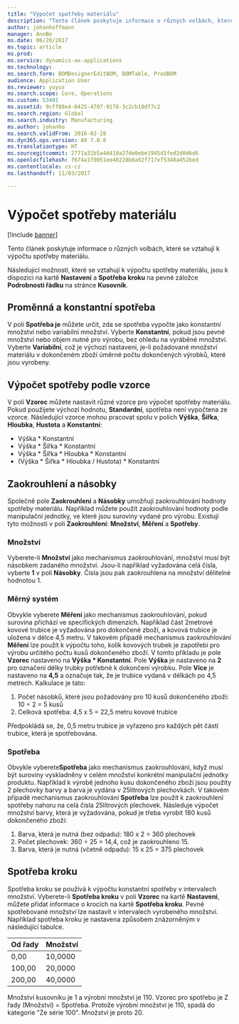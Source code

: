 ```yaml
---
title: "Výpočet spotřeby materiálu"
description: "Tento článek poskytuje informace o různých volbách, které se vztahují k výpočtu spotřeby materiálu."
author: johanhoffmann
manager: AnnBe
ms.date: 06/20/2017
ms.topic: article
ms.prod: 
ms.service: dynamics-ax-applications
ms.technology: 
ms.search.form: BOMDesignerEditBOM, BOMTable, ProdBOM
audience: Application User
ms.reviewer: yuyus
ms.search.scope: Core, Operations
ms.custom: 53401
ms.assetid: 9cff88e4-0425-4707-9178-3c2cb10df7c2
ms.search.region: Global
ms.search.industry: Manufacturing
ms.author: johanho
ms.search.validFrom: 2016-02-28
ms.dyn365.ops.version: AX 7.0.0
ms.translationtype: HT
ms.sourcegitcommit: 2771a31b5a4d418a27de0ebe1945d1fed2d8d6d6
ms.openlocfilehash: f674a1f0051ee4b228b8a92f717ef5348a452bed
ms.contentlocale: cs-cz
ms.lasthandoff: 11/03/2017

---
```


# <a name="calculate-material-consumption"></a>Výpočet spotřeby materiálu

[!include [banner](../includes/banner.md)]

Tento článek poskytuje informace o různých volbách, které se vztahují k výpočtu spotřeby materiálu. 

Následující možnosti, které se vztahují k výpočtu spotřeby materiálu, jsou k dispozici na kartě **Nastavení** a **Spotřeba kroku** na pevné záložce **Podrobnosti řádku** na stránce **Kusovník**.

## <a name="variable-and-constant-consumption"></a>Proměnná a konstantní spotřeba
V poli **Spotřeba je** můžete určit, zda se spotřeba vypočte jako konstantní množství nebo variabilní množství. Vyberte **Konstantní**, pokud jsou pevné množství nebo objem nutné pro výrobu, bez ohledu na vyráběné množství. Vyberte **Variabilní**, což je výchozí nastavení, je-li požadované množství materiálu v dokončeném zboží úměrné počtu dokončených výrobků, které jsou vyrobeny.

## <a name="calculating-consumption-from-a-formula"></a>Výpočet spotřeby podle vzorce
V poli **Vzorec** můžete nastavit různé vzorce pro výpočet spotřeby materiálu. Pokud použijete výchozí hodnotu, **Standardní**, spotřeba není vypočtena ze vzorce. Následující vzorce mohou pracovat spolu v polích **Výška**, **Šířka**, **Hloubka**, **Hustota** a **Konstantní**:

-   Výška \* Konstantní
-   Výška \* Šířka \* Konstantní
-   Výška \* Šířka \* Hloubka \* Konstantní
-   (Výška \* Šířka \* Hloubka / Hustota) \* Konstantní

## <a name="rounding-up-and-multiples"></a>Zaokrouhlení a násobky
Společně pole **Zaokrouhlení** a **Násobky** umožňují zaokrouhlování hodnoty spotřeby materiálu. Například můžete použít zaokrouhlování hodnoty podle manipulační jednotky, ve které jsou suroviny vydané pro výrobu. Existují tyto možnosti v poli **Zaokrouhlení**: **Množství**, **Měření** a **Spotřeby**.

### <a name="quantity"></a>Množství

Vyberete-li **Množství** jako mechanismus zaokrouhlování, množství musí být násobkem zadaného množství. Jsou-li například vyžadována celá čísla, vyberte **1** v poli **Násobky**. Čísla jsou pak zaokrouhlena na množství dělitelné hodnotou 1.

### <a name="measurement"></a>Měrný systém

Obvykle vyberete **Měření** jako mechanismus zaokrouhlování, pokud surovina přichází ve specifických dimenzích. Například část 2metrové kovové trubice je vyžadována pro dokončené zboží, a kovová trubice je uložena v délce 4,5 metru. V takovém případě mechanismus zaokrouhlování **Měření** lze použít k výpočtu toho, kolik kovových trubek je zapotřebí pro výrobu určitého počtu kusů dokončeného zboží. V tomto příkladu je pole **Vzorec** nastaveno na **Výška \* Konstantní**. Pole **Výška** je nastaveno na **2** pro označení délky trubky potřebné k dokončení výrobku. Pole **Více** je nastaveno na **4,5** a označuje tak, že je trubice vydaná v délkách po 4,5 metrech. Kalkulace je tato:

1.  Počet násobků, které jsou požadovány pro 10 kusů dokončeného zboží: 10 ÷ 2 = 5 kusů
2.  Celková spotřeba: 4,5 x 5 = 22,5 metru kovové trubice

Předpokládá se, že, 0,5 metru trubice je vyřazeno pro každých pět částí trubice, která je spotřebována.

### <a name="consumption"></a>Spotřeba

Obvykle vyberete**Spotřeba** jako mechanismus zaokrouhlování, když musí být suroviny vyskladněny v celém množství konkrétní manipulační jednotky produktu. Například k výrobě jednoho kusu dokončeného zboží jsou použity 2 plechovky barvy a barva je vydána v 25litrových plechovkách. V takovém případě mechanismus zaokrouhlování **Spotřeba** lze použít k zaokrouhlení spotřeby nahoru na celá čísla 25litrových plechovek. Následuje výpočet množství barvy, která je vyžadována, pokud je třeba vyrobit 180 kusů dokončeného zboží:

1.  Barva, která je nutná (bez odpadu): 180 x 2 = 360 plechovek
2.  Počet plechovek: 360 ÷ 25 = 14,4, což je zaokrouhleno 15.
3.  Barva, která je nutná (včetně odpadu): 15 x 25 = 375 plechovek

## <a name="step-consumption"></a>Spotřeba kroku
Spotřeba kroku se používá k výpočtu konstantní spotřeby v intervalech množství. Vyberete-li **Spotřeba kroku** v poli **Vzorec** na kartě **Nastavení**, můžete přidat informace o krocích na kartě **Spotřeba kroku**. Pevné spotřebované množství lze nastavit v intervalech vyrobeného množství. Například spotřeba kroku je nastavena způsobem znázorněným v následující tabulce.

| Od řady | Množství |
|-------------|----------|
| 0,00        | 10,0000  |
| 100,00      | 20,0000  |
| 200,00      | 40,0000  |

Množství kusovníku je 1 a výrobní množství je 110. Vzorec pro spotřebu je Z řady (Množství) = Spotřeba. Protože výrobní množství je 110, spadá do kategorie "Ze série 100". Množství je proto 20.




